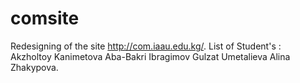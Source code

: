 # comsite
Redesigning of the site http://com.iaau.edu.kg/.
List of Student's : <br>
Akzholtoy Kanimetova
Aba-Bakri Ibragimov
Gulzat Umetalieva
Alina Zhakypova.
